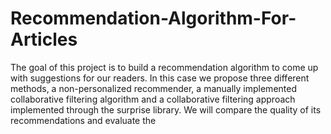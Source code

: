 # Recommendation-Algorithm-For-Articles
The goal of this project is to build a recommendation algorithm to come up with suggestions for our readers. In this case we propose three different methods, a non-personalized recommender, a manually implemented collaborative filtering algorithm and a collaborative filtering approach implemented through the surprise library. We will compare the quality of its recommendations and evaluate the 
